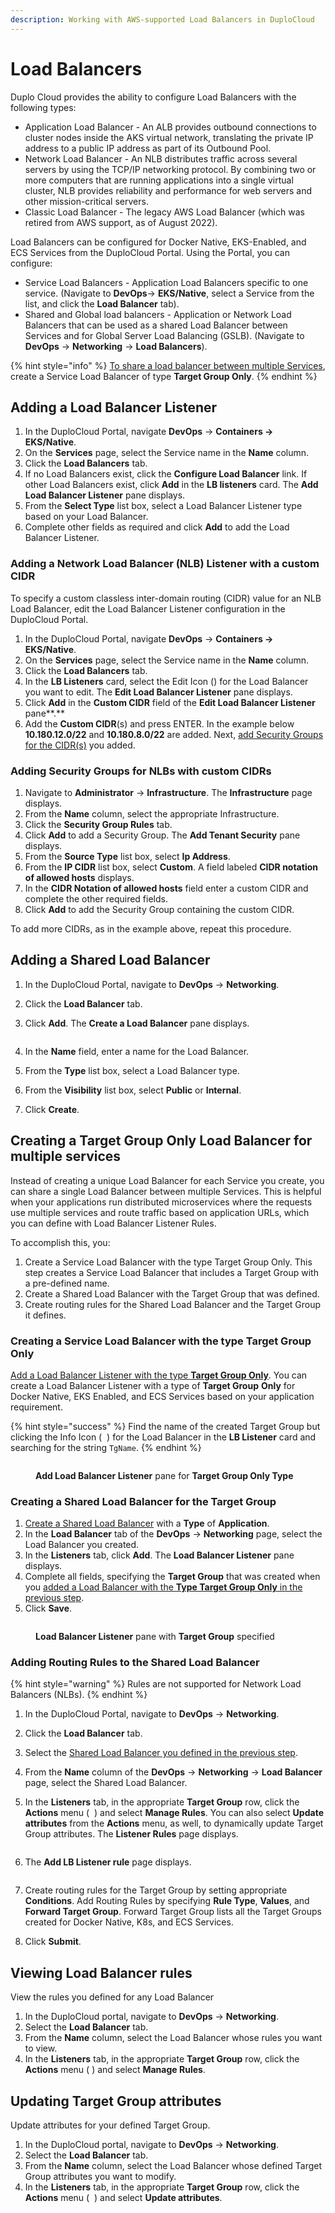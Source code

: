 ```yaml
---
description: Working with AWS-supported Load Balancers in DuploCloud
---
```


# Load Balancers

Duplo Cloud provides the ability to configure Load Balancers with the following types:

* Application Load Balancer - An ALB provides outbound connections to cluster nodes inside the AKS virtual network, translating the private IP address to a public IP address as part of its Outbound Pool.
* Network Load Balancer - An NLB distributes traffic across several servers by using the TCP/IP networking protocol. By combining two or more computers that are running applications into a single virtual cluster, NLB provides reliability and performance for web servers and other mission-critical servers.
* Classic Load Balancer - The legacy AWS Load Balancer (which was retired from AWS support, as of August 2022).

Load Balancers can be configured for Docker Native, EKS-Enabled, and ECS Services from the DuploCloud Portal. Using the Portal, you can configure:

* Service Load Balancers - Application Load Balancers specific to one service. (Navigate to **DevOps**-> **EKS/Native**, select a Service from the list, and click the **Load Balancer** tab).
* Shared and Global load balancers - Application or Network Load Balancers that can be used as a shared Load Balancer between Services and for Global Server Load Balancing (GSLB). (Navigate to **DevOps** -> **Networking** -> **Load Balancers**).

{% hint style="info" %}
[To share a load balancer between multiple Services](load-balancers.md#2d32), create a Service Load Balancer of type **Target Group Only**.
{% endhint %}

## Adding a Load Balancer Listener

1. In the DuploCloud Portal, navigate **DevOps** -> **Containers -> EKS/Native**.
2. On the **Services** page, select the Service name in the **Name** column.
3. Click the **Load Balancers** tab.
4. If no Load Balancers exist, click the **Configure Load Balancer** link. If other Load Balancers exist, click **Add** in the **LB listeners** card. The **Add Load Balancer Listener** pane displays.&#x20;
5. From the **Select Type** list box, select a Load Balancer Listener type based on your Load Balancer.
6. Complete other fields as required and click **Add** to add the Load Balancer Listener.

### Adding a Network Load Balancer (NLB) Listener with a custom CIDR

To specify a custom classless inter-domain routing (CIDR) value for an NLB Load Balancer, edit the Load Balancer Listener configuration in the DuploCloud Portal.&#x20;

1. In the DuploCloud Portal, navigate **DevOps** -> **Containers -> EKS/Native**.
2. On the **Services** page, select the Service name in the **Name** column.
3. Click the **Load Balancers** tab.
4. In the **LB Listeners** card, select the Edit Icon (<img src="../../.gitbook/assets/image (2).png" alt="" data-size="line">) for the Load Balancer you want to edit. The **Edit Load Balancer Listener** pane displays.
5. Click **Add** in the **Custom CIDR** field of the **Edit Load Balancer Listener** pane**.**
6. Add the **Custom CIDR**(s) and press ENTER. In the example below **10.180.12.0/22** and **10.180.8.0/22** are added. Next, [add Security Groups for the CIDR(s)](load-balancers.md#adding-security-groups-for-custom-cidrs) you added.

### Adding Security Groups for NLBs with custom CIDRs

1. Navigate to **Administrator** -> **Infrastructure**. The **Infrastructure** page displays.
2. From the **Name** column, select the appropriate Infrastructure. &#x20;
3. Click the **Security Group Rules** tab.
4. Click **Add** to add a Security Group. The **Add Tenant Security** pane displays.
5. From the **Source Type** list box, select **Ip Address**.
6. From the **IP CIDR** list box, select **Custom**. A field labeled **CIDR notation of allowed hosts** displays.
7. In the **CIDR Notation of allowed hosts** field enter a custom CIDR and complete the other required fields.&#x20;
8. Click **Add** to add the Security Group containing the custom CIDR.

To add more CIDRs, as in the example above, repeat this procedure.

## Adding a Shared Load Balancer

1. In the DuploCloud Portal, navigate to **DevOps** -> **Networking**.
2. Click the **Load Balancer** tab.&#x20;
3.  Click **Add**. The **Create a Load Balancer** pane displays.

    <figure><img src="../../.gitbook/assets/AWS_alb_lb_create.png" alt=""><figcaption></figcaption></figure>
4. In the **Name** field, enter a name for the Load Balancer.
5. From the **Type** list box, select a Load Balancer type.
6. From the **Visibility** list box, select **Public** or **Internal**.
7. Click **Create**.

## Creating a Target Group Only Load Balancer for multiple services <a href="#2d32" id="2d32"></a>

Instead of creating a unique Load Balancer for each Service you create, you can share a single Load Balancer between multiple Services. This is helpful when your applications run distributed microservices where the requests use multiple services and route traffic based on application URLs, which you can define with Load Balancer Listener Rules.&#x20;

To accomplish this, you:

1. Create a Service Load Balancer with the type Target Group Only. This step creates a Service Load Balancer that includes a Target Group with a pre-defined name.
2. Create a Shared Load Balancer with the Target Group that was defined.
3. Create routing rules for the Shared Load Balancer and the Target Group it defines.

### Creating a Service Load Balancer with the type Target Group Only

[Add a Load Balancer Listener with the type **Target Group Only**](load-balancers.md#adding-a-load-balancer-listener). You can create a Load Balancer Listener with a type of **Target Group** **Only** for Docker Native, EKS Enabled, and ECS Services based on your application requirement. &#x20;

{% hint style="success" %}
Find the name of the created Target Group but clicking the Info Icon ( <img src="../../.gitbook/assets/info_tip_black (1).png" alt="" data-size="line"> ) for the Load Balancer in the **LB Listener** card and searching for the string `TgName`.
{% endhint %}

<figure><img src="../../.gitbook/assets/AWS_Target3.png" alt=""><figcaption><p><strong>Add Load Balancer Listener</strong> pane for <strong>Target Group Only Type</strong></p></figcaption></figure>

### Creating a Shared Load Balancer for the Target Group

1. [Create a Shared Load Balancer](load-balancers.md#adding-a-shared-load-balancer) with a **Type** of **Application**.
2. In the **Load Balancer** tab of the **DevOps** -> **Networking** page, select the Load Balancer you created.
3. In the **Listeners** tab, click **Add**. The **Load Balancer Listener** pane displays.
4. Complete all fields, specifying the **Target Group** that was created when you [added a Load Balancer with the **Type Target Group Only** in the previous step](load-balancers.md#creating-a-service-load-balancer-with-the-type-target-group-only).
5. Click **Save**.

<figure><img src="../../.gitbook/assets/AWS_Target4.png" alt=""><figcaption><p><strong>Load Balancer Listener</strong> pane with <strong>Target Group</strong> specified</p></figcaption></figure>

### Adding Routing Rules to the Shared Load Balancer&#x20;

{% hint style="warning" %}
Rules are not supported for Network Load Balancers (NLBs).
{% endhint %}

1. In the DuploCloud Portal, navigate to **DevOps** -> **Networking**.
2. Click the **Load Balancer** tab.&#x20;
3. Select the [Shared Load Balancer you defined in the previous step](load-balancers.md#creating-a-shared-load-balancer-for-the-target-group).
4. From the **Name** column of the **DevOps** -> **Networking** -> **Load Balancer** page, select the Shared Load Balancer.
5.  In the **Listeners** tab, in the appropriate **Target Group** row, click the **Actions** menu ( <img src="../../.gitbook/assets/Kabab_three_Vertical_dots (3).png" alt="" data-size="line"> ) and select **Manage Rules**. You can also select **Update attributes** from the **Actions** menu, as well, to dynamically update Target Group attributes. The **Listener Rules** page displays.

    <figure><img src="../../.gitbook/assets/AWS_Target5.png" alt=""><figcaption></figcaption></figure>
6.  The **Add LB Listener rule** page displays.

    <figure><img src="../../.gitbook/assets/AWS_Target7.png" alt=""><figcaption></figcaption></figure>
7. Create routing rules for the Target Group by setting appropriate **Conditions**. Add Routing Rules by specifying **Rule Type**, **Values**, and **Forward Target Group**. Forward Target Group lists all the Target Groups created for Docker Native, K8s, and ECS Services.&#x20;
8. Click **Submit**.

## Viewing Load Balancer rules&#x20;

View the rules you defined for any Load Balancer

1. In the DuploCloud portal, navigate to **DevOps** -> **Networking**.&#x20;
2. Select the **Load Balancer** tab.&#x20;
3. From the **Name** column, select the Load Balancer whose rules you want to view.
4. In the **Listeners** tab, in the appropriate **Target Group** row, click the **Actions** menu (<img src="../../.gitbook/assets/image (8).png" alt="" data-size="line"> ) and select **Manage Rules**.

## Updating Target Group attributes

Update attributes for your defined Target Group.

1. In the DuploCloud portal, navigate to **DevOps** -> **Networking**.&#x20;
2. Select the **Load Balancer** tab.&#x20;
3. From the **Name** column, select the Load Balancer whose defined Target Group attributes you want to modify.
4. In the **Listeners** tab, in the appropriate **Target Group** row, click the **Actions** menu ( <img src="../../.gitbook/assets/image (6).png" alt="" data-size="line"> ) and select **Update attributes**.
